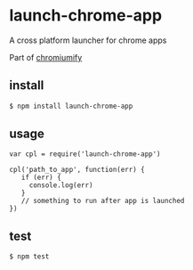 # launch-chrome-app
A cross platform launcher for chrome apps

Part of [chromiumify](https://github.com/chromiumify "chromiumify")

## install

```sh
$ npm install launch-chrome-app
```

## usage 

```
var cpl = require('launch-chrome-app')

cpl('path_to_app', function(err) { 
   if (err) {
     console.log(err)
   }
   // something to run after app is launched
})
```

## test

```sh
$ npm test
```